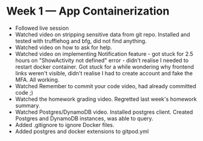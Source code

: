 # Week 1 — App Containerization
* Followed live session
* Watched video on stripping sensitive data from git repo. Installed and tested with trufflehog and bfg, did not find anything.
* Watched video on how to ask for help.
* Watched video on implementing Notification feature - got stuck for 2.5 hours on "ShowActivity not defined" error - didn't realise I needed to restart docker container. Got stuck for a while wondering why frontend links weren't visible, didn't realise I had to create account and fake the MFA. All working.
* Watched Remember to commit your code video, had already committed code ;)
* Watched the homework grading video. Regretted last week's homework summary.
* Watched Postgres/DynamoDB video. Installed postgres client. Created Postgres and DynamoDB instances, was able to query.
* Added .gitignore to ignore Docker files.
* Added postgres and docker extensions to gitpod.yml
